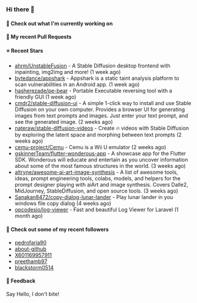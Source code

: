 ### Hi there 👋

#### 👷 Check out what I'm currently working on

#### 🔨 My recent Pull Requests


#### ⭐ Recent Stars

- [ahrm/UnstableFusion](https://github.com/ahrm/UnstableFusion) - A Stable Diffusion desktop frontend with inpainting, img2img and more! (1 week ago)
- [bytedance/appshark](https://github.com/bytedance/appshark) - Appshark is a static taint analysis platform to scan vulnerabilities in an Android app. (1 week ago)
- [hasherezade/pe-bear](https://github.com/hasherezade/pe-bear) - Portable Executable reversing tool with a friendly GUI  (1 week ago)
- [cmdr2/stable-diffusion-ui](https://github.com/cmdr2/stable-diffusion-ui) - A simple 1-click way to install and use Stable Diffusion on your own computer. Provides a browser UI for generating images from text prompts and images. Just enter your text prompt, and see the generated image. (2 weeks ago)
- [nateraw/stable-diffusion-videos](https://github.com/nateraw/stable-diffusion-videos) - Create 🔥 videos with Stable Diffusion by exploring the latent space and morphing between text prompts (2 weeks ago)
- [cemu-project/Cemu](https://github.com/cemu-project/Cemu) - Cemu is a Wii U emulator (2 weeks ago)
- [gskinnerTeam/flutter-wonderous-app](https://github.com/gskinnerTeam/flutter-wonderous-app) - A showcase app for the Flutter SDK. Wonderous will educate and entertain as you uncover information about some of the most famous structures in the world. (3 weeks ago)
- [altryne/awesome-ai-art-image-synthesis](https://github.com/altryne/awesome-ai-art-image-synthesis) - A list of awesome tools, ideas, prompt engineering tools, colabs, models, and helpers for the prompt designer playing with aiArt and image synthesis. Covers Dalle2, MidJourney, StableDiffusion, and open source tools. (3 weeks ago)
- [Sanakan8472/copy-dialog-lunar-lander](https://github.com/Sanakan8472/copy-dialog-lunar-lander) - Play lunar lander in you windows file copy dialog (4 weeks ago)
- [opcodesio/log-viewer](https://github.com/opcodesio/log-viewer) - Fast and beautiful Log Viewer for Laravel (1 month ago)

#### 👯 Check out some of my recent followers

- [pedrofaria90](https://github.com/pedrofaria90)
- [about-github](https://github.com/about-github)
- [X601169957911](https://github.com/X601169957911)
- [preethamb97](https://github.com/preethamb97)
- [blackstorm0514](https://github.com/blackstorm0514)

#### 💬 Feedback

Say Hello, I don't bite!